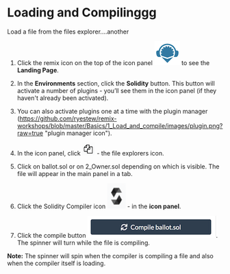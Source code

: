 # Loading and Compilinggg

Load a file from the files explorer....another

1. Click the remix icon on the top of the icon panel
![Remix icon](https://github.com/ryestew/remix-workshops/blob/master/Basics/1_Load_and_compile/images/remix-logo.png?raw=true "Remix icon") to see the **Landing Page**.

2. In the **Environments** section, click the **Solidity** button.  This button will activate a number of plugins - you’ll see them in the icon panel (if they haven't already been activated).

4. You can also activate plugins one at a time with the plugin manager (https://github.com/ryestew/remix-workshops/blob/master/Basics/1_Load_and_compile/images/plugin.png?raw=true "plugin manager icon").

1. In the icon panel, click ![file explorer icon](https://github.com/ryestew/remix-workshops/blob/master/Basics/1_Load_and_compile/images/files1.png?raw=true "file explorer icon") - the file explorers icon.

5. Click on ballot.sol or on 2_Owner.sol depending on which is visible.  The file will appear in the main panel in a tab.

7. Click the Solidity Compiler icon ![solidity compiler icon](https://github.com/ryestew/remix-workshops/blob/master/Basics/1_Load_and_compile/images/solidity1.png?raw=true "solidity compiler icon") - in the **icon panel**.

8. Click the compile button ![compile ballot](https://github.com/ryestew/remix-workshops/blob/master/Basics/1_Load_and_compile/images/compile.png?raw=true "compile ballot"). The spinner will turn while the file is compiling.  

**Note:** The spinner will spin when the compiler is compiling a file and also when the compiler itself is loading.
